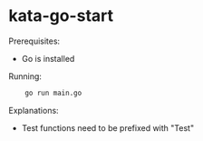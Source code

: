 # kata-go-start

Prerequisites:
* Go is installed



Running:

```bash
    go run main.go
```


Explanations:
* Test functions need to be prefixed with "Test"

